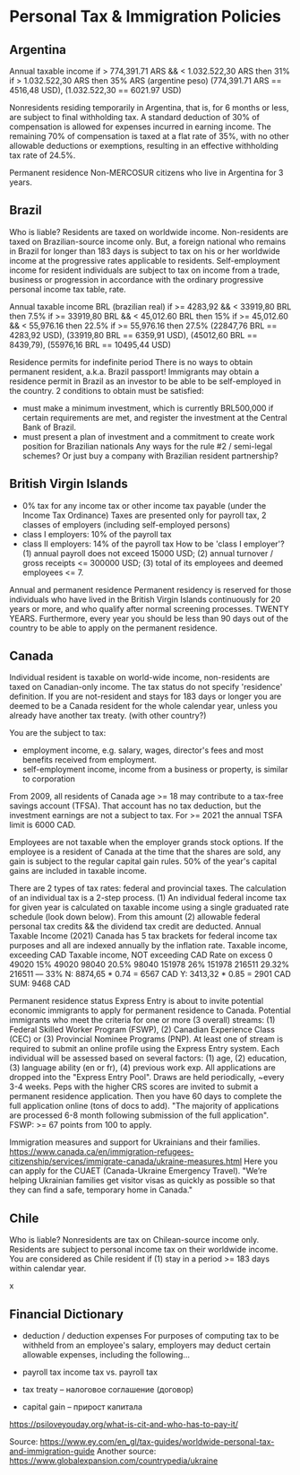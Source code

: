 # Personal Tax & Immigration Policies

## Argentina

Annual taxable income
if > 774,391.71 ARS && < 1.032.522,30 ARS then 31%
if > 1.032.522,30 ARS then 35%
ARS (argentine peso)
(774,391.71 ARS == 4516,48 USD), (1.032.522,30  == 6021.97 USD)

Nonresidents residing temporarily in Argentina, that is, for 6 months or less, are subject to final withholding tax. A standard deduction of 30% of compensation is allowed for expenses incurred in earning income. The remaining 70% of compensation is taxed at a flat rate of 35%, with no other allowable deductions or exemptions, resulting in an effective withholding tax rate of 24.5%.

Permanent residence
Non-MERCOSUR citizens who live in Argentina for 3 years.

## Brazil

Who is liable? Residents are taxed on worldwide income. Non-residents are taxed on Brazilian-source income only.
But, a foreign national who remains in Brazil for longer than 183 days is subject to tax on his or her worldwide income at the progressive rates applicable to residents. Self-employment income for resident individuals are subject to tax on income from a trade, business or progression in accordance with the ordinary progressive personal income tax table, rate.

Annual taxable income
BRL (brazilian real)
if >= 4283,92 && < 33919,80 BRL then 7.5%
if >= 33919,80 BRL && < 45,012.60 BRL then 15%
if >= 45,012.60 && < 55,976.16 then 22.5%
if >= 55,976.16 then 27.5%
  (22847,76 BRL == 4283,92 USD), (33919,80 BRL == 6359,91 USD), 
  (45012,60 BRL == 8439,79), (55976,16 BRL == 10495,44 USD)

Residence permits for indefinite period
There is no ways to obtain permanent resident, a.k.a. Brazil passport!
Immigrants may obtain a residence permit in Brazil as an investor to be able to be self-employed in the country.
2 conditions to obtain must be satisfied:
- must make a minimum investment, which is currently BRL500,000 if certain requirements are met, and register the investment at the Central Bank of Brazil. 
- must present a plan of investment and a commitment to create work position for Brazilian nationals
Any ways for the rule #2 / semi-legal schemes? Or just buy a company with Brazilian resident partnership?

## British Virgin Islands

- 0% tax for any income tax or other income tax payable (under the Income Tax Ordinance)
Taxes are presented only for payroll tax, 2 classes of employers (including self-employed persons)
- class I employers: 10% of the payroll tax
- class II employers: 14% of the payroll tax
How to be 'class I employer'? (1) annual payroll does not exceed 15000 USD; (2) annual turnover / gross receipts <= 300000 USD; (3) total of its employees and deemed employees <= 7.

Annual and permanent residence
Permanent residency is reserved for those individuals who have lived in the British Virgin Islands continuously for 20 years or more, and who qualify after normal screening processes. TWENTY YEARS. Furthermore, every year you should be less than 90 days out of the country to be able to apply on the permanent residence.

## Canada

Individual resident is taxable on world-wide income, non-residents are taxed on Canadian-only income.
The tax status do not specify 'residence' definition. If you are not-resident and stays for 183 days or longer you are deemed to be a Canada resident for the whole calendar year, unless you already have another tax treaty. (with other country?)

You are the subject to tax:
- employment income, e.g. salary, wages, director's fees and most benefits received from employment.
- self-employment income, income from a business or property, is similar to corporation

From 2009, all residents of Canada age >= 18 may contribute to a tax-free savings account (TFSA). That account has no tax deduction, but the investment earnings are not a subject to tax. For >= 2021 the annual TSFA limit is 6000 CAD.

Employees are not taxable when the employer grands stock options.
If the employee is a resident of Canada at the time that the shares are sold, any gain is subject to the regular capital gain rules. 50% of the year's capital gains are included in taxable income.

There are 2 types of tax rates: federal and provincial taxes. The calculation of an individual tax is a 2-step process. (1) An individual federal income tax for given year is calculated on taxable income using a single graduated rate schedule (look down below). From this amount (2) allowable federal personal tax credits && the dividend tax credit are deducted.
Annual Taxable Income (2021)
Canada has 5 tax brackets for federal income tax purposes and all are indexed annually by the inflation rate.
Taxable income, exceeding CAD	Taxable income, NOT exceeding CAD	Rate on excess
0	49020	15%
49020	98040	20.5%
98040	151978	26%
151978	216511	29.32%
216511	––	33%
N: 8874,65 * 0.74 = 6567 CAD
Y: 3413,32 * 0.85 = 2901 CAD
SUM: 9468 CAD

Permanent residence status
Express Entry is about to invite potential economic immigrants to apply for permanent residence to Canada.
Potential immigrants who meet the criteria for one or more (3 overall) streams: (1) Federal Skilled Worker Program (FSWP), (2) Canadian Experience Class (CEC) or (3) Provincial Nominee Programs (PNP). At least one of stream is required to submit an online profile using the Express Entry system. Each individual will be assessed based on several factors: (1) age, (2) education, (3) language ability (en or fr), (4) previous work exp. All applications are dropped into the "Express Entry Pool". Draws are held periodically, ~every 3-4 weeks. Peps with the higher CRS scores are invited to submit a permanent residence application. Then you have 60 days to complete the full application online (tons of docs to add).
"The majority of applications are processed 6-8 month following submission of the full application". 
FSWP: >= 67 points from 100 to apply.

Immigration measures and support for Ukrainians and their families.
https://www.canada.ca/en/immigration-refugees-citizenship/services/immigrate-canada/ukraine-measures.html
Here you can apply for the CUAET (Canada-Ukraine Emergency Travel).
"We’re helping Ukrainian families get visitor visas as quickly as possible so that they can find a safe, temporary home in Canada."

## Chile
Who is liable? Nonresidents are tax on Chilean-source income only. Residents are subject to personal income tax on their worldwide income. You are considered as Chile resident if (1) stay in a period >= 183 days within calendar year.

x

## Financial Dictionary

- deduction / deduction expenses
For purposes  of computing tax to be withheld from an employee's salary, employers may deduct certain allowable expenses, including the following...

- payroll tax
income tax vs. payroll tax

- tax treaty – налоговое соглашение (договор)
- capital gain – прирост капитала

https://psiloveyouday.org/what-is-cit-and-who-has-to-pay-it/

Source: https://www.ey.com/en_gl/tax-guides/worldwide-personal-tax-and-immigration-guide
Another source: https://www.globalexpansion.com/countrypedia/ukraine
